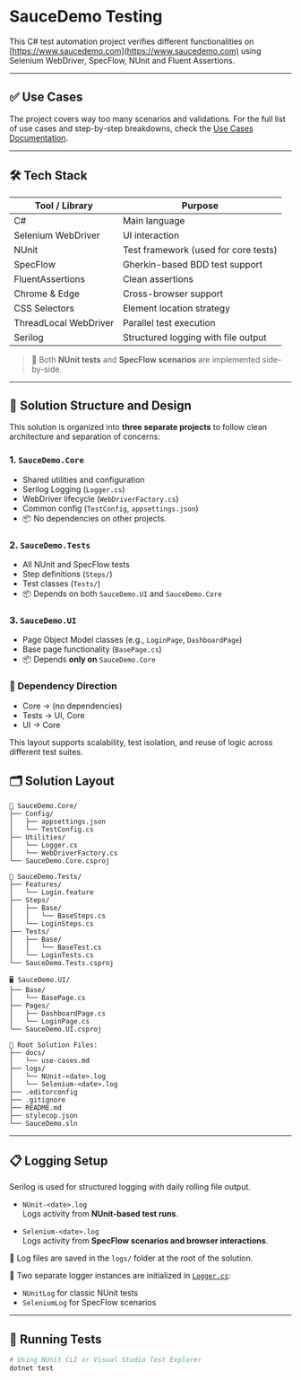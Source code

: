 # SauceDemo Testing

This C# test automation project verifies different functionalities on [https://www.saucedemo.com](https://www.saucedemo.com) using Selenium WebDriver, SpecFlow, NUnit and Fluent Assertions.

---

## ✅ Use Cases

The project covers way too many scenarios and validations. 
For the full list of use cases and step-by-step breakdowns, check the [Use Cases Documentation](./docs/use-cases.md).

---

## 🛠️ Tech Stack

| Tool / Library        | Purpose                              |
|-----------------------|---------------------------------------|
| C#                    | Main language                        |
| Selenium WebDriver    | UI interaction                       |
| NUnit                 | Test framework (used for core tests) |
| SpecFlow              | Gherkin-based BDD test support       |
| FluentAssertions      | Clean assertions                     |
| Chrome & Edge         | Cross-browser support                |
| CSS Selectors         | Element location strategy            |
| ThreadLocal WebDriver | Parallel test execution              |
| Serilog               | Structured logging with file output  |

> 🔄 Both **NUnit tests** and **SpecFlow scenarios** are implemented side-by-side.

---

## 🔧 Solution Structure and Design

This solution is organized into **three separate projects** to follow clean architecture and separation of concerns:

### 1. `SauceDemo.Core`
- Shared utilities and configuration
- Serilog Logging (`Logger.cs`)
- WebDriver lifecycle (`WebDriverFactory.cs`)
- Common config (`TestConfig`, `appsettings.json`)
- 📦 No dependencies on other projects.

### 2. `SauceDemo.Tests`
- All NUnit and SpecFlow tests
- Step definitions (`Steps/`)
- Test classes (`Tests/`)
- 📦 Depends on both `SauceDemo.UI` and `SauceDemo.Core`

### 3. `SauceDemo.UI`
- Page Object Model classes (e.g., `LoginPage`, `DashboardPage`)
- Base page functionality (`BasePage.cs`)
- 📦 Depends **only on** `SauceDemo.Core`


### 🔁 Dependency Direction
- Core -> (no dependencies)
- Tests -> UI, Core
- UI -> Core

This layout supports scalability, test isolation, and reuse of logic across different test suites.

## 🗂️ Solution Layout

```text
🧰 SauceDemo.Core/
├── Config/
│   ├── appsettings.json
│   └── TestConfig.cs
├── Utilities/
│   └── Logger.cs
│   └── WebDriverFactory.cs
└── SauceDemo.Core.csproj

🧪 SauceDemo.Tests/
├── Features/
│   └── Login.feature
├── Steps/
│   ├── Base/
│   │   └── BaseSteps.cs
│   └── LoginSteps.cs
├── Tests/
│   ├── Base/
│   │   └── BaseTest.cs
│   └── LoginTests.cs
└── SauceDemo.Tests.csproj

🖥️ SauceDemo.UI/
├── Base/
│   └── BasePage.cs
├── Pages/
│   ├── DashboardPage.cs
│   └── LoginPage.cs
└── SauceDemo.UI.csproj

📁 Root Solution Files:
├── docs/
│   └── use-cases.md
├── logs/
│   └── NUnit-<date>.log
│   └── Selenium-<date>.log
├── .editorconfig
├── .gitignore
├── README.md
├── stylecop.json
└── SauceDemo.sln
```
---

## 📋 Logging Setup

Serilog is used for structured logging with daily rolling file output.

- `NUnit-<date>.log`  
  Logs activity from **NUnit-based test runs**.

- `Selenium-<date>.log`  
  Logs activity from **SpecFlow scenarios and browser interactions**.

📂 Log files are saved in the `logs/` folder at the root of the solution.

🧱 Two separate logger instances are initialized in [`Logger.cs`](./SauceDemo.Core/Utilities/Logger.cs):
- `NUnitLog` for classic NUnit tests
- `SeleniumLog` for SpecFlow scenarios

---

## 🚀 Running Tests

```bash
# Using NUnit CLI or Visual Studio Test Explorer
dotnet test
